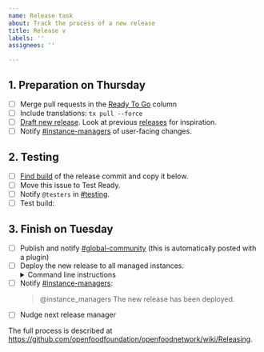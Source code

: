 ```yaml
---
name: Release task
about: Track the process of a new release
title: Release v
labels: ''
assignees: ''

---
```


## 1. Preparation on Thursday

- [ ] Merge pull requests in the [Ready To Go] column
- [ ] Include translations: `tx pull --force`
- [ ] [Draft new release]. Look at previous [releases] for inspiration.
- [ ] Notify [#instance-managers] of user-facing changes.

## 2. Testing

- [ ] [Find build] of the release commit and copy it below.
- [ ] Move this issue to Test Ready.
- [ ] Notify `@testers` in [#testing].
- [ ] Test build: <!-- paste build link here, e.g. https://semaphore...builds/1234 -->

## 3. Finish on Tuesday

- [ ] Publish and notify [#global-community] (this is automatically posted with a plugin)
- [ ] Deploy the new release to all managed instances.
  <details><summary>Command line instructions</summary>
  <pre>
  cd ofn-install
  git pull
  ansible-playbook --limit all-prod --extra-vars "git_version=vx.y.z" playbooks/deploy.yml
  </pre>
  </details>
- [ ] Notify [#instance-managers]:
  > @instance_managers The new release has been deployed.
- [ ] Nudge next release manager

The full process is described at https://github.com/openfoodfoundation/openfoodnetwork/wiki/Releasing.

[Ready To Go]: #zenhub
[Transifex pull request]: https://github.com/openfoodfoundation/openfoodnetwork/pulls?utf8=%E2%9C%93&q=is%3Apr+is%3Aopen+head%3Atransifex
[Draft new release]: https://github.com/openfoodfoundation/openfoodnetwork/releases/new?tag=v&title=v+Code+Name&body=Congrats%0A%0ADescription%0A%0A%23%23+User+facing+changes+:eyes:%0A%0A%0A%23%23%23+Experimental+features+for+testing+:sunglasses:%0A%0A%0A%23%23+Technical+changes+:wrench:%0A%0A
[releases]: https://github.com/openfoodfoundation/openfoodnetwork/releases
[#instance-managers]: https://app.slack.com/client/T02G54U79/CG7NJ966B
[#testing]: https://openfoodnetwork.slack.com/app_redirect?channel=C02TZ6X00
[Find build]: https://semaphoreci.com/openfoodfoundation/openfoodnetwork-2/branches/master
[#global-community]: https://app.slack.com/client/T02G54U79/C59ADD8F2
